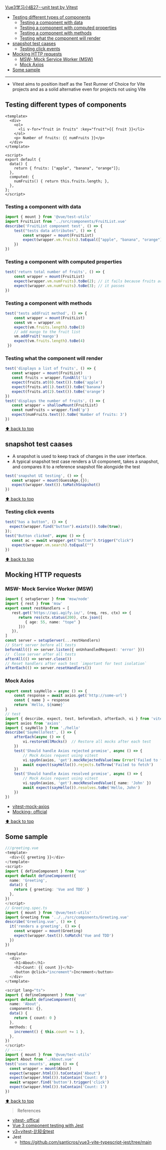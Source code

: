 [Vue3学习小结27--unit test by Vitest](#top)

- [Testing different types of components](#testing-different-types-of-components)
  - [Testing a component with data](#testing-a-component-with-data)
  - [Testing a component with computed properties](#testing-a-component-with-computed-properties)
  - [Testing a component with methods](#testing-a-component-with-methods)
  - [Testing what the component will render](#testing-what-the-component-will-render)
- [snapshot test caases](#snapshot-test-caases)
  - [Testing click events](#testing-click-events)
- [Mocking HTTP requests](#mocking-http-requests)
  - [MSW- Mock Service Worker (MSW)](#msw--mock-service-worker-msw)
  - [Mock Axios](#mock-axios)
- [Some sample](#some-sample)

-------------------------------------

- Vitest aims to position itself as the Test Runner of Choice for Vite projects and as a solid alternative even for projects not using Vite

## Testing different types of components

```vue
<template>
  <div>
    <ol>
      <li v-for="fruit in fruits" :key="fruit">{{ fruit }}</li>
    </ol>
    <p> Number of fruits: {{ numFruits }}</p>
  </div>
</template>

<script>
export default {
  data() {
    return { fruits: ["apple", "banana", "orange"]};
  },
  computed: {
    numFruits() { return this.fruits.length; },
  },
};
</script>
```

### Testing a component with data

```ts
import { mount } from '@vue/test-utils'
import FruitList from '../src/components/FruitList.vue'
describe('FruitList component test', () => {
    test("tests data attributes", () => {
        const wrapper = mount(FruitList)
        expect(wrapper.vm.fruits).toEqual(["apple", "banana", "orange"]);
    })
})
```

### Testing a component with computed properties

```ts
test('return total number of fruits', () => {
    const wrapper = mount(FruitList)
    expect(wrapper.vm.numFruits).toBe(2); // it fails because fruits array has 3 elements not 2
    expect(wrapper.vm.numFruits).toBe(3); // it passes
})
```

### Testing a component with methods

```ts
test('tests addFruit method', () => {
    const wrapper = mount(FruitList)
    const vm = wrapper.vm
    expect(vm.fruits.length).toBe(3)
    // add mango to the fruit list
    vm.addFruit('mango')
    expect(vm.fruits.length).toBe(4)
 })
```

### Testing what the component will render

```ts
test('displays a list of fruits', () => {
   const wrapper = mount(FruitList)
   const fruits = wrapper.findAll('li')
   expect(fruits.at(0).text()).toBe('apple')
   expect(fruits.at(1).text()).toBe('banana')
   expect(fruits.at(2).text()).toBe('orange')
})
test('displays the number of fruits', () => {
   const wrapper = shallowMount(FruitList)
   const numFruits = wrapper.find('p')
   expect(numFruits.text()).toBe('Number of fruits: 3')
})
```

[⬆ back to top](#top)

## snapshot test caases

- A snapshot is used to keep track of changes in the user interface.
- A typical snapshot test case renders a UI component, takes a snapshot, and compares it to a reference snapshot file alongside the test

```ts
test('snapshot UI testing', () => {
   const wrapper = mount(GuessAge,{});
   expect(wrapper.text()).toMatchSnapshot()
})
```

[⬆ back to top](#top)

### Testing click events

```ts
test("has a button", () => {
  expect(wrapper.find("button").exists()).toBe(true);
});
test("Button clicked", async () => {
   const ac = await wrapper.get("button").trigger("click")
   expect(wrapper.vm.search).toEqual("")
})
```

[⬆ back to top](#top)

## Mocking HTTP requests

### MSW- Mock Service Worker (MSW)

```ts
import { setupServer } from 'msw/node'
import { rest } from 'msw'
export const restHandlers = [
   rest.get('https://api.agify.io/', (req, res, ctx) => {
      return res(ctx.status(200), ctx.json([
         { age: 55, name: "tope" }
      ]))
   }),
]
const server = setupServer(...restHandlers)
// Start server before all tests
beforeAll(() => server.listen({ onUnhandledRequest: 'error' }))
//  Close server after all tests
afterAll(() => server.close())
// Reset handlers after each test `important for test isolation`
afterEach(() => server.resetHandlers())
```

### Mock Axios

```ts
export const sayHello = async () => {
    const response = await axios.get('http://some-url')
    const { name } = response
    return `Hello, ${name}`
}
// test
import { describe, expect, test, beforeEach, afterEach, vi } from 'vitest'
import axios from 'axios'
import { sayHello } from './hello'
describe('SayHelloTest', () => {
    afterEach(async () => {
        vi.restoreAllMocks()  // Restore all mocks after each test
    })
    test('Should handle Axios rejected promise', async () => {
        // Mock Axios request using vitest
        vi.spyOn(axios, 'get').mockRejectedValue(new Error('Failed to fetch'))
        await expect(sayHello()).rejects.toThrow('Failed to fetch')
    })
    test('Should handle Axios resolved promise', async () => {
        // Mock Axios request using vitest
        vi.spyOn(axios, 'get').mockResolvedValue({ name: 'John' })
        await expect(sayHello()).resolves.toBe('Hello, John')
    })
})
```

- [vitest-mock-axios](https://github.com/jacksongross/vitest-mock-axios)
- [Mocking- official](https://vitest.dev/guide/mocking.html)

[⬆ back to top](#top)

## Some sample

```ts
///greeting.vue
<template>
  <div>{{ greeting }}</div>
</template>
<script>
import { defineComponent } from 'vue'
export default defineComponent({
  name: 'Greeting',
  data() {
    return { greeting: 'Vue and TDD' }
  },
})
</script>
// Greeting.spec.ts
import { mount } from '@vue/test-utils'
import Greeting from '../../src/components/Greeting.vue'
describe('Greeting.vue', () => {
  it('renders a greeting', () => {
    const wrapper = mount(Greeting)
    expect(wrapper.text()).toMatch('Vue and TDD')
  })
})
```

```ts
<template>
  <div>
    <h1>About</h1>
    <h2>Count: {{ count }}</h2>
    <button @click="increment">Increment</button>
  </div>
</template>

<script lang="ts">
import { defineComponent } from 'vue'
export default defineComponent({
  name: 'About',
  components: {},
  data() {
    return { count: 0 }
  },
  methods: {
    increment() { this.count += 1 },
  },
})
</script>
// -----
import { mount } from '@vue/test-utils'
import About from './About.vue'
test('uses mounts', async () => {
  const wrapper = mount(About)
  expect(wrapper.html()).toContain('About')
  expect(wrapper.html()).toContain('Count: 0')
  await wrapper.find('button').trigger('click')
  expect(wrapper.html()).toContain('Count: 1')
})
```

[⬆ back to top](#top)

> References
- [vitest- offical](https://vitest.dev/)
- [Vue 3 component testing with Jest](https://blog.canopas.com/vue-3-component-testing-with-jest-8b80a8a8946b)
- [v3+vitest-比较全test](https://github.com/ta-vivo/ta-vivo/tree/master/tests)
- Jest
  - https://github.com/santicros/vue3-vite-typescript-jest/tree/main
